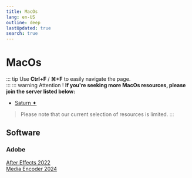 ```yaml
---
title: MacOs
lang: en-US
outline: deep
lastUpdated: true
search: true
---
```

# MacOs
::: tip
Use **Ctrl+F** / **⌘+F** to easily navigate the page.  
:::
::: warning Attention !
**If you're seeking more MacOs resources, please join the server listed below:**
- [Saturn ✦](https://discord.gg/pc6j7Qy4PU)
> Please note that our current selection of resources is limited.
:::

## Software

### Adobe

[After Effects 2022](https://mega.nz/folder/xjNngKIT#v8Q_u8mrOdBAKzpP5eUkYw)  
[Media Encoder 2024](https://drive.google.com/file/d/1eJaMQRXtMWb_Gd43m11TfVY-y6yBYGCS/view?usp=drive_link)  
